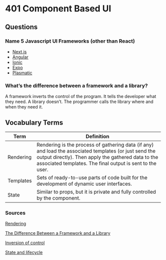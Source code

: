 # 401 Component Based UI

## Questions

### Name 5 Javascript UI Frameworks (other than React)

- [Next.js](https://nextjs.org/)
- [Angular](https://angular.io/)
- [Ionic](https://ionicframework.com/)
- [Expo](https://expo.dev/)
- [Plasmatic](https://www.plasmic.app/)

### What’s the difference between a framework and a library?

A framework inverts the control of the program. It tells the developer what they need. A library doesn’t. The programmer calls the library where and when they need it.

## Vocabulary Terms

| Term | Definition |
| ---- | ---- |
| Rendering | Rendering is the process of gathering data (if any) and load the associated templates (or just send the output directly). Then apply the gathered data to the associated templates. The final output is sent to the user. |
| Templates | Sets of ready-to-use parts of code built for the development of dynamic user interfaces. |
| State | Similar to props, but it is private and fully controlled by the component. |

### Sources

[Rendering](https://stackoverflow.com/a/16519259)

[The Difference Between a Framework and a Library](https://www.freecodecamp.org/news/the-difference-between-a-framework-and-a-library-bd133054023f/)

[Inversion of control](https://en.wikipedia.org/wiki/Inversion_of_control)

[State and lifecycle](https://reactjs.org/docs/state-and-lifecycle.html)